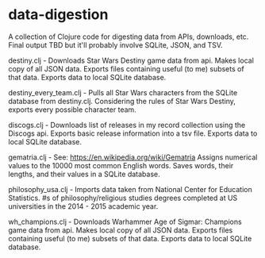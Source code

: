 # data-digestion

A collection of Clojure code for digesting data from APIs, downloads, etc. Final output TBD but it'll probably involve SQLite, JSON, and TSV.


destiny.clj - Downloads Star Wars Destiny game data from api. 
              Makes local copy of all JSON data.
              Exports files containing useful (to me) subsets of that data. 
              Exports data to local SQLite database.
              

destiny_every_team.clj - Pulls all Star Wars characters from the SQLite database from destiny.clj.
                         Considering the rules of Star Wars Destiny, exports every possible character team.

discogs.clj - Downloads list of releases in my record collection using the Discogs api.
              Exports basic release information into a tsv file.
              Exports data to local SQLite database.

gematria.clj - See: https://en.wikipedia.org/wiki/Gematria
               Assigns numerical values to the 10000 most common English words.
               Saves words, their lengths, and their values in a SQLite database.
               

philosophy_usa.clj - Imports data taken from National Center for Education Statistics.
                     #s of philosophy/religious studies degrees 
                     completed at US universities in the 2014 - 2015 academic year.
                     
wh_champions.clj - Downloads Warhammer Age of Sigmar: Champions game data from api. 
                   Makes local copy of all JSON data.
                   Exports files containing useful (to me) subsets of that data. 
                   Exports data to local SQLite database.

